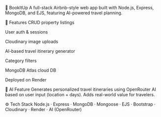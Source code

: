 🏡 BookItUp
A full-stack Airbnb-style web app built with Node.js, Express, MongoDB, and EJS, featuring AI-powered travel planning.

🚀 Features
CRUD property listings

User auth & sessions

Cloudinary image uploads

AI-based travel itinerary generator

Category filters

MongoDB Atlas cloud DB

Deployed on Render

🧠 AI Feature
Generates personalized travel itineraries using OpenRouter AI based on user input (location + days). Adds real-world value for travelers.

⚙️ Tech Stack
Node.js · Express · MongoDB · Mongoose · EJS · Bootstrap · Cloudinary · Render · AI (OpenRouter)

